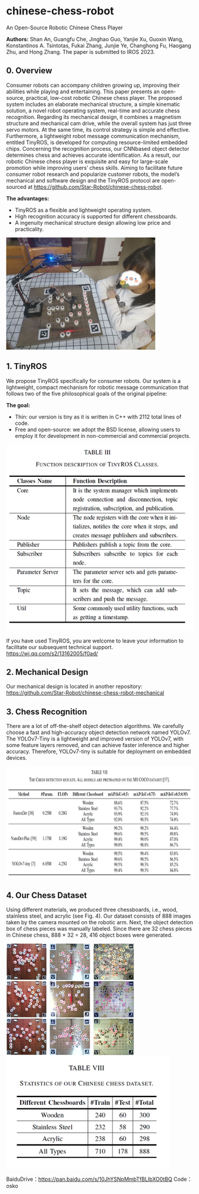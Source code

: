 # chinese-chess-robot
An Open-Source Robotic Chinese Chess Player

**Authors:** Shan An, Guangfu Che, Jinghao Guo, Yanjie Xu, Guoxin Wang, Konstantinos A. Tsintotas, Fukai Zhang, Junjie Ye, Changhong Fu, Haogang Zhu, and Hong Zhang. The paper is submitted to IROS 2023.


## 0. Overview

Consumer robots can accompany children growing up, improving their abilities while playing and entertaining. This paper presents an open-source, practical, low-cost robotic Chinese chess player. The proposed system includes an
elaborate mechanical structure, a simple kinematic solution, a novel robot operating system, real-time and accurate chess recognition. Regarding its mechanical design, it combines a magnetism structure and mechanical cam drive, while the
overall system has just three servo motors. At the same time, its control strategy is simple and effective. Furthermore, a lightweight robot message communication mechanism, entitled TinyROS, is developed for computing resource-limited embedded
chips. Concerning the recognition process, our CNNbased object detector determines chess and achieves accurate identification. As a result, our robotic Chinese chess player is exquisite and easy for large-scale promotion while improving
users’ chess skills. Aiming to facilitate future consumer robot research and popularize customer robots, the model’s mechanical and software design and the TinyROS protocol are open-sourced at https://github.com/Star-Robot/chinese-chess-robot.

**The advantages:** 
+ TinyROS as a flexible and lightweight operating system.
+ High recognition accuracy is supported for different chessboards.
+ A ingenuity mechanical structure design allowing low price and practicality.

 <img src="./images/teaser_m.jpg" height="300">

## 1. TinyROS

We propose TinyROS specifically for consumer robots. Our system is a lightweight, compact mechanism for robotic message communication that
follows two of the five philosophical goals of the original pipeline:

**The goal:** 
+ Thin: our version is tiny as it is written in C++ with 2112 total lines of code. 
+ Free and open-source: we adopt the BSD license, allowing users to employ it for development in non-commercial and commercial projects. 

 <img src="./images/tinyros.jpg" height="500">

 If you have used TinyROS, you are welcome to leave your information to facilitate our subsequent technical support.
 https://wj.qq.com/s2/13162005/f0ad/
 
 ## 2. Mechanical Design
 
 Our mechanical design is located in another repository: https://github.com/Star-Robot/chinese-chess-robot-mechanical
 
 ## 3. Chess Recognition
 
There are a lot of off-the-shelf object detection algorithms. We carefully choose a fast and high-accuracy object detection network named YOLOv7. The YOLOv7-Tiny is a lightweight and improved version of YOLOv7, with some feature layers removed, and can achieve faster inference and higher accuracy. Therefore, YOLOv7-tiny is suitable for deployment on embedded devices.

<img src="./images/yolores.jpg" height="300">
 
 ## 4. Our Chess Dataset
Using different materials, we produced three chessboards, i.e., wood, stainless steel, and acrylic (see Fig. 4). Our dataset consists of 888 images taken by the camera mounted on the robotic arm. Next, the object detection box of chess pieces was manually labeled. Since there are 32 chess pieces in Chinese chess, 888 × 32 = 28, 416 object boxes were generated. 

<img src="./images/data.jpg" height="300">
<img src="./images/dataset.jpg" height="300">
 
 BaiduDrive：https://pan.baidu.com/s/10JhYSNpMmbTfBLIbXO0tBQ 
 Code：osko
 
 
